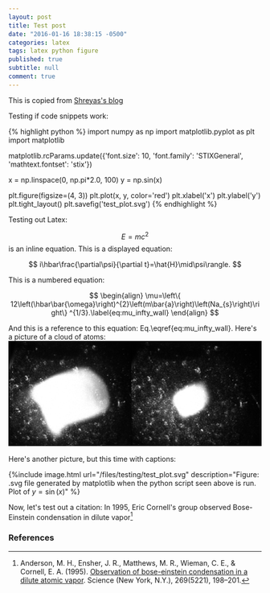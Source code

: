 ```yaml
---
layout: post
title: Test post
date: "2016-01-16 18:38:15 -0500"
categories: latex
tags: latex python figure
published: true
subtitle: null
comment: true
---
```


This is copied from [Shreyas's blog](http://shreyaspotnis.github.io/latex/2015/12/28/mic-test.html)

Testing if code snippets work:

{% highlight python %}
import numpy as np
import matplotlib.pyplot as plt
import matplotlib

matplotlib.rcParams.update({'font.size': 10, 'font.family': 'STIXGeneral',
                            'mathtext.fontset': 'stix'})

x = np.linspace(0, np.pi*2.0, 100)
y = np.sin(x)

plt.figure(figsize=(4, 3))
plt.plot(x, y, color='red')
plt.xlabel('x')
plt.ylabel('y')
plt.tight_layout()
plt.savefig('test_plot.svg')
{% endhighlight %}

Testing out Latex:

$$E=mc^2$$ is an inline equation. This is a displayed equation:

$$
i\hbar\frac{\partial\psi}{\partial t}=\hat{H}\mid\psi\rangle.
$$

This is a numbered equation:

$$
\begin{align}
\mu=\left\{ 12\left(\hbar\bar{\omega}\right)^{2}\left(m\bar{a}\right)\left(Na_{s}\right)\right\} ^{1/3}.\label{eq:mu_infty_wall}
\end{align}
$$

And this is a reference to this equation: Eq.\eqref{eq:mu_infty_wall}.
Here's a picture of a cloud of atoms:
![MOT loading](/files/testing/lmot_loading.png)

Here's another picture, but this time with captions:

{%include image.html url="/files/testing/test_plot.svg" description="Figure: .svg file generated by matplotlib when the python script seen above is run. Plot of $y=\sin(x)$" %}

Now, let's test out a citation: In 1995, Eric Cornell's group observed
Bose-Einstein condensation in dilute vapor[^anderson1995]

### References

[^anderson1995]: Anderson, M. H., Ensher, J. R., Matthews, M. R., Wieman, C. E., & Cornell, E. A. (1995). [Observation of bose-einstein condensation in a dilute atomic vapor](http://doi.org/10.1126/science.269.5221.198). Science (New York, N.Y.), 269(5221), 198–201.
